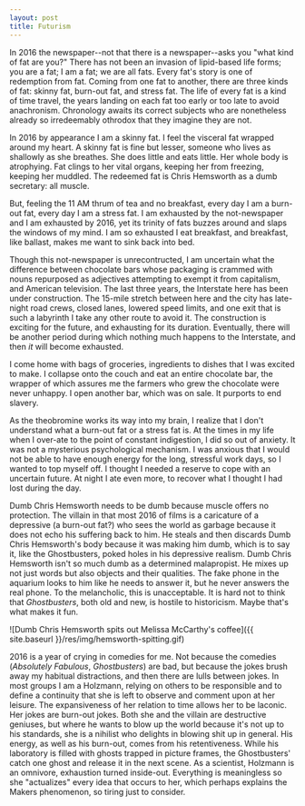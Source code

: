 ```yaml
---
layout: post
title: Futurism
---
```


In 2016 the newspaper--not that there is a newspaper--asks you "what kind of fat are you?" There has not been an invasion of lipid-based life forms; you are a fat; I am a fat; we are all fats. Every fat's story is one of redemption from fat. Coming from one fat to another, there are three kinds of fat: skinny fat, burn-out fat, and stress fat. The life of every fat is a kind of time travel, the years landing on each fat too early or too late to avoid anachronism. Chronology awaits its correct subjects who are nonetheless already so irredeemably othrodox that they imagine they are not.

In 2016 by appearance I am a skinny fat. I feel the visceral fat wrapped around my heart. A skinny fat is fine but lesser, someone who lives as shallowly as she breathes. She does little and eats little. Her whole body is atrophying. Fat clings to her vital organs, keeping her from freezing, keeping her muddled. The redeemed fat is Chris Hemsworth as a dumb secretary: all muscle.

But, feeling the 11 AM thrum of tea and no breakfast, every day I am a burn-out fat, every day I am a stress fat. I am exhausted by the not-newspaper and I am exhausted by 2016, yet its trinity of fats buzzes around and slaps the windows of my mind. I am so exhausted I eat breakfast, and breakfast, like ballast, makes me want to sink back into bed.

Though this not-newspaper is unrecontructed, I am uncertain what the difference between chocolate bars whose packaging is crammed with nouns repurposed as adjectives attempting to exempt it from capitalism, and American television. The last three years, the Interstate here has been under construction. The 15-mile stretch between here and the city has late-night road crews, closed lanes, lowered speed limits, and one exit that is such a labyrinth I take any other route to avoid it. The construction is exciting for the future, and exhausting for its duration. Eventually, there will be another period during which nothing much happens to the Interstate, and then *it* will become exhausted.

I come home with bags of groceries, ingredients to dishes that I was excited to make. I collapse onto the couch and eat an entire chocolate bar, the wrapper of which assures me the farmers who grew the chocolate were never unhappy. I open another bar, which was on sale. It purports to end slavery.

As the theobromine works its way into my brain, I realize that I don't understand what a burn-out fat or a stress fat is. At the times in my life when I over-ate to the point of constant indigestion, I did so out of anxiety. It was not a mysterious psychological mechanism. I was anxious that I would not be able to have enough energy for the long, stressful work days, so I wanted to top myself off. I thought I needed a reserve to cope with an uncertain future. At night I ate even more, to recover what I thought I had lost during the day.

Dumb Chris Hemsworth needs to be dumb because muscle offers no protection. The villain in that most 2016 of films is a caricature of a depressive (a burn-out fat?) who sees the world as garbage because it does not echo his suffering back to him. He steals and then discards Dumb Chris Hemsworth's body because it was making him dumb, which is to say it, like the Ghostbusters, poked holes in his depressive realism. Dumb Chris Hemsworth isn't so much dumb as a determined malapropist. He mixes up not just words but also objects and their qualities. The fake phone in the aquarium looks to him like he needs to answer it, but he never answers the real phone. To the melancholic, this is unacceptable. It is hard not to think that *Ghostbusters*, both old and new, is hostile to historicism. Maybe that's what makes it fun.

![Dumb Chris Hemsworth spits out Melissa McCarthy's coffee]({{ site.baseurl }}/res/img/hemsworth-spitting.gif)

2016 is a year of crying in comedies for me. Not because the comedies (*Absolutely Fabulous*, *Ghostbusters*) are bad, but because the jokes brush away my habitual distractions, and then there are lulls between jokes. In most groups I am a Holzmann, relying on others to be responsible and to define a continuity that she is left to observe and comment upon at her leisure. The expansiveness of her relation to time allows her to be laconic. Her jokes are burn-out jokes. Both she and the villain are destructive geniuses, but where he wants to blow up the world because it's not up to his standards, she is a nihilist who delights in blowing shit up in general. His energy, as well as his burn-out, comes from his retentiveness. While his laboratory is filled with ghosts trapped in picture frames, the Ghostbusters' catch one ghost and release it in the next scene. As a scientist, Holzmann is an omnivore, exhaustion turned inside-out. Everything is meaningless so she "actualizes" every idea that occurs to her, which perhaps explains the Makers phenomenon, so tiring just to consider.